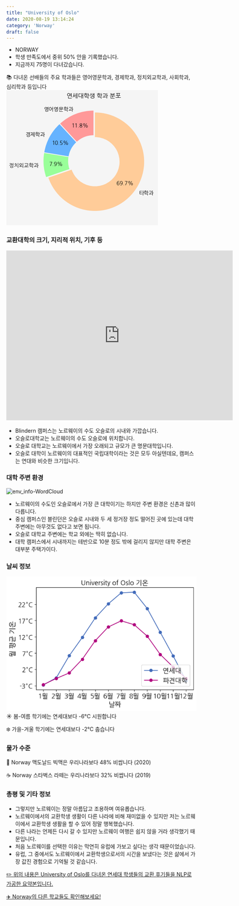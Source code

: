 ```yaml
---
title: "University of Oslo"
date: 2020-08-19 13:14:24
category: 'Norway'
draft: false
---
```



* NORWAY
* 학생 만족도에서 중위 50% 안을 기록했습니다.
* 지금까지 75명이 다녀갔습니다. 

📚 다녀온 선배들의 주요 학과들은 영어영문학과, 경제학과, 정치외교학과, 사회학과, 심리학과 등입니다
![department-info](../plots/NO000003.png)
### 교환대학의 크기, 지리적 위치, 기후 등
<iframe
width="600"
height="450"
frameborder="0" style="border:0"
src="https://www.google.com/maps/embed/v1/place?key=AIzaSyC9e1AME-pVmWC4hBpFdu5S4dKzyepa3HQ&q=University+of+Oslo&center=59.9399586,10.7217496&zoom=14" allowfullscreen>
</iframe>

* Blindern 캠퍼스는 노르웨이의 수도 오슬로의 시내와 가깝습니다.
* 오슬로대학교는 노르웨이의 수도 오슬로에 위치합니다.
* 오슬로 대학교는 노르웨이에서 가장 오래되고 규모가 큰 명문대학입니다.
* 오슬로 대학이 노르웨이의 대표적인 국립대학이라는 것은 모두 아실텐데요, 캠퍼스는 연대와 비슷한 크기입니다.


### 대학 주변 환경

![env_info-WordCloud](../univ_wordclouds_okt/env_info/NO000003_env_info_okt.png)

* 노르웨이의 수도인 오슬로에서 가장 큰 대학이기는 하지만 주변 환경은 신촌과 많이 다릅니다.
* 중심 캠퍼스인 블린던은 오슬로 시내와 두 세 정거장 정도 떨어진 곳에 있는데 대학 주변에는 아무것도 없다고 보면 됩니다.
* 오슬로 대학교 주변에는 학교 외에는 딱히 없습니다.
* 대학 캠퍼스에서 시내까지는 테반으로 10분 정도 밖에 걸리지 않지만 대학 주변은 대부분 주택가이다.


### 날씨 정보 
 ![temparature_NO000003](../plots/weather/NO000003.png)
☀️ 봄-여름 학기에는 연세대보다 -6°C 시원합니다

❄️ 가을-겨울 학기에는 연세대보다 -2°C 춥습니다
### 물가 수준 
🍔 Norway 맥도날드 빅맥은 우리나라보다 48% 비쌉니다 (2020)

☕️ Norway 스타벅스 라떼는 우리나라보다 32% 비쌉니다 (2019)

### 총평 및 기타 정보
* 그렇지만 노르웨이는 정말 아름답고 조용하며 여유롭습니다.
* 노르웨이에서의 교환학생 생활이 다른 나라에 비해 재미없을 수 있지만 저는 노르웨이에서 교환학생 생활을 할 수 있어 정말 행복했습니다.
* 다른 나라는 언제든 다시 갈 수 있지만 노르웨이 여행은 쉽지 않을 거라 생각했기 때문입니다.
* 처음 노르웨이를 선택한 이유는 막연히 유럽에 가보고 싶다는 생각 때문이었습니다.
* 유럽, 그 중에서도 노르웨이에서 교환학생으로서의 시간을 보냈다는 것은 삶에서 가장 값진 경험으로 기억될 것 같습니다.


[✏️ 위의 내용은 University of Oslo를 다녀온 연세대 학생들의 교환 후기들을 NLP로 가공한 요약본입니다.](http://oia.yonsei.ac.kr/partner/expReport.asp?ucode=NO000003&bgbn=A)

[✈️ Norway의 다른 학교들도 확인해보세요!](https://yonsei-exchange.netlify.app/?category=Norway)

